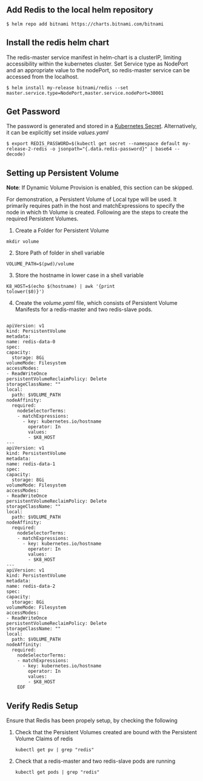 <h2>Add Redis to the local helm repository</h2>
<code>$ helm repo add bitnami https://charts.bitnami.com/bitnami</code>

<h2>Install the redis helm chart</h2>
<p>The redis-master service manifest in helm-chart is a clusterIP, limiting accessibility within the kubernetes cluster. Set Service type as NodePort and an appropriate value to the nodePort, so redis-master service can be accessed from the localhost.</p>
<code>$ helm install my-release bitnami/redis --set master.service.type=NodePort,master.service.nodePort=30001</code>

<h2>Get Password</h2>
<p>The password is generated and stored in a <a href="https://kubernetes.io/docs/concepts/configuration/secret/">Kubernetes Secret</a>. Alternatively, it can be explicitly set inside <i>values.yaml</i> </p>
<code>$ export REDIS_PASSWORD=$(kubectl get secret --namespace default my-release-2-redis -o jsonpath="{.data.redis-password}" | base64 --decode)</code>

<h2>Setting up Persistent Volume</h2>

<b>Note</b>: If Dynamic Volume Provision is enabled, this section can be skipped. 
<p>For demonstration, a Persistent Volume of Local type will be used. It primarily requires path in the host and matchExpressions to specify the node in which th Volume is created. Following are the steps to create the required Persistent Volumes.</p> 

1. <p>Create a Folder for Persistent Volume</p>
<code>mkdir volume</code>

2. <p>Store Path of folder in shell variable</p>
<code>VOLUME_PATH=$(pwd)/volume</code>

3. <p>Store the hostname in lower case in a shell variable</p>
<code>K8_HOST=$(echo $(hostname) | awk '{print tolower($0)}')</code>

4. Create the <i>volume.yaml</i> file, which consists of Persistent Volume Manifests for a redis-master and two redis-slave pods.
<pre><code>
apiVersion: v1
kind: PersistentVolume
metadata:
name: redis-data-0
spec:
capacity:
  storage: 8Gi
volumeMode: Filesystem
accessModes:
- ReadWriteOnce
persistentVolumeReclaimPolicy: Delete
storageClassName: ""
local:
  path: $VOLUME_PATH
nodeAffinity:
  required:
    nodeSelectorTerms:
    - matchExpressions:
      - key: kubernetes.io/hostname
        operator: In
        values:
        - $K8_HOST
---
apiVersion: v1
kind: PersistentVolume
metadata:
name: redis-data-1
spec:
capacity:
  storage: 8Gi
volumeMode: Filesystem
accessModes:
- ReadWriteOnce
persistentVolumeReclaimPolicy: Delete
storageClassName: ""
local:
  path: $VOLUME_PATH
nodeAffinity:
  required:
    nodeSelectorTerms:
    - matchExpressions:
      - key: kubernetes.io/hostname
        operator: In
        values:
        - $K8_HOST
---
apiVersion: v1
kind: PersistentVolume
metadata:
name: redis-data-2
spec:
capacity:
  storage: 8Gi
volumeMode: Filesystem
accessModes:
- ReadWriteOnce
persistentVolumeReclaimPolicy: Delete
storageClassName: ""
local:
  path: $VOLUME_PATH
nodeAffinity:
  required:
    nodeSelectorTerms:
    - matchExpressions:
      - key: kubernetes.io/hostname
        operator: In
        values:
        - $K8_HOST
    EOF
</code></pre>

<h2>Verify Redis Setup</h2>
<p>Ensure that Redis has been propely setup, by checking the following</p>

1. <p>Check that the Persistent Volumes created are bound with the Persistent Volume Claims of redis</p>
    <code>kubectl get pv | grep "redis"</code>
2. <p>Check that a redis-master and two redis-slave pods are running</p>
    <code>kubectl get pods | grep "redis"</code>
 


